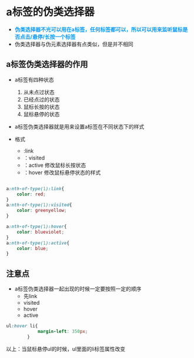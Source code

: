 # a标签的伪类选择器
- **<font color=#0099ff>伪类选择器不光可以用在a标签，任何标签都可以，所以可以用来监听鼠标是否点击/悬停/长按一个标签</font>**
- 伪类选择器与伪元素选择器有点类似，但是并不相同

## a标签伪类选择器的作用
- a标签有四种状态
	1. 从未点过状态
	2. 已经点过的状态
	3. 鼠标长按的状态
	4. 鼠标悬停的状态
- a标签伪类选择器就是用来设置a标签在不同状态下的样式

- 格式
	- :link
	- ：visited
	- ：active 修改鼠标长按状态
	- ：hover 修改鼠标悬停状态的样式

```css

a:nth-of-type(1):link{
	color: red;
}
a:nth-of-type(1):visited{
	color: greenyellow;
}

a:nth-of-type(1):hover{
	color: blueviolet;
}
a:nth-of-type(1):active{
	color: blue;
}
```

## 注意点
- a标签伪类选择器一起出现的时候一定要按照一定的顺序
	- 先link
	- visited
	- hover
	- active

```css
ul:hover li{
            margin-left: 350px;
        }
```
以上：当鼠标悬停ul的时候，ul里面的li标签属性改变